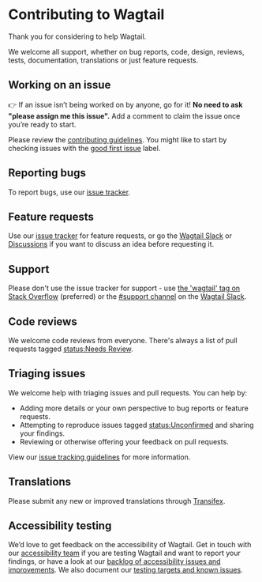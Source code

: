 # Contributing to Wagtail

Thank you for considering to help Wagtail.

We welcome all support, whether on bug reports, code, design, reviews, tests,
documentation, translations or just feature requests.

## Working on an issue

👉 If an issue isn’t being worked on by anyone, go for it! **No need to ask "please assign me this issue".** Add a comment to claim the issue once you’re ready to start.

Please review the [contributing guidelines](https://docs.wagtail.org/en/latest/contributing/index.html).
You might like to start by checking issues with the [good first issue](https://github.com/wagtail/wagtail/labels/good%20first%20issue) label.

## Reporting bugs

To report bugs, use our [issue tracker](https://github.com/wagtail/wagtail/issues).

## Feature requests

Use our [issue tracker](https://github.com/wagtail/wagtail/issues) for feature requests, or go the [Wagtail Slack](https://github.com/wagtail/wagtail/wiki/Slack) or [Discussions](https://github.com/wagtail/wagtail/discussions) if you want to discuss an idea before requesting it.

## Support

Please don't use the issue tracker for support - use [the 'wagtail' tag on Stack Overflow](https://stackoverflow.com/questions/tagged/wagtail) (preferred) or the [#support channel](https://github.com/wagtail/wagtail/wiki/Slack#support) on the [Wagtail Slack](https://github.com/wagtail/wagtail/wiki/Slack).

## Code reviews

We welcome code reviews from everyone. There's always a list of pull requests tagged [status:Needs Review](https://github.com/wagtail/wagtail/pulls?q=is%3Apr+is%3Aopen+sort%3Aupdated-desc+label%3A%22status%3ANeeds+Review%22).

## Triaging issues

We welcome help with triaging issues and pull requests. You can help by:

-   Adding more details or your own perspective to bug reports or feature requests.
-   Attempting to reproduce issues tagged [status:Unconfirmed](https://github.com/wagtail/wagtail/issues?q=is%3Aissue+is%3Aopen+sort%3Aupdated-desc+label%3Astatus%3AUnconfirmed) and sharing your findings.
-   Reviewing or otherwise offering your feedback on pull requests.

View our [issue tracking guidelines](https://docs.wagtail.org/en/latest/contributing/issue_tracking.html) for more information.

## Translations

Please submit any new or improved translations through [Transifex](https://explore.transifex.com/torchbox/wagtail/).

## Accessibility testing

We’d love to get feedback on the accessibility of Wagtail. Get in touch with our [accessibility team](https://github.com/wagtail/wagtail/wiki/Accessibility-team) if you are testing Wagtail and want to report your findings, or have a look at our [backlog of accessibility issues and improvements](https://github.com/wagtail/wagtail/projects/5). We also document our [testing targets and known issues](https://docs.wagtail.org/en/latest/contributing/developing.html#accessibility-targets).
